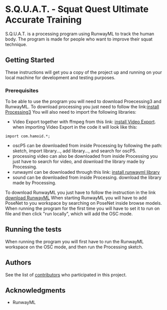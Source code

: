 # S.Q.U.A.T. - Squat Quest Ultimate Accurate Training
S.Q.U.A.T. is a processing program using RunwayML to track the human body. The program is made for people who want to improve their squat technique.


## Getting Started

These instructions will get you a copy of the project up and running on your local machine for development and testing purposes. 

### Prerequisites

To be able to use the program you will need to download Proecessing3 and RunwayML.
To download processing you just need to follow the link:[install Processing3](https://processing.org/download/)
You will also need to import the following libraries:
- Video Export together with ffmpeg from this link: [install Video Export](https://funprogramming.org/VideoExport-for-Processing/). when importing Video Export in the code it will look like this: 
```processing
import com.hamoid.*;
```
- oscP5 can be downloaded from inside Processing by following the path: sketch, import library..., add library..., and search for oscP5.
- processing video can also be downloaded from inside Processing you just have to search for video, and download the library made by Processing.
- runwayml can be downloaded through this link: [install runwayml library](https://runwayml.github.io/processing-library/)
- sound can be downloaded from inside Processing. download the library made by Processing.

To download RunwayML you just have to follow the instruction in the link [download RunwayML](https://learn.runwayml.com/#/getting-started/installation)
When starting RunwayML you will have to add PoseNet to you workspace by searching on PoseNet inside browse models. When running the program for the first time you will have to set it to run on file and then click "run locally", which will add the OSC mode.


## Running the tests

When running the program you will first have to run the RunwayML workspace on the OSC mode, and then run the Processing sketch.


## Authors

See the list of [contributors](https://github.com/eavoti18/P3group302/graphs/contributorss) who participated in this project.

## Acknowledgments

* RunwayML
